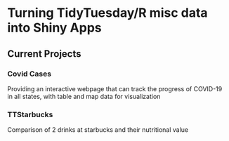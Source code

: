 # Turning TidyTuesday/R misc data into Shiny Apps

## Current Projects
### Covid Cases
Providing an interactive webpage that can track the progress of COVID-19 in all states, with table and map data for visualization

### TTStarbucks
Comparison of 2 drinks at starbucks and their nutritional value
